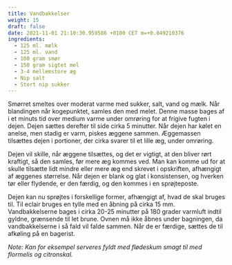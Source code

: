 ```yaml
---
title: Vandbakkelser
weight: 15
draft: false
date: 2021-11-01 21:10:30.959586 +0100 CET m=+0.049210376
ingredients:
  - 125 ml. mælk
  - 125 ml. vand
  - 100 gram smør
  - 150 gram sigtet mel
  - 3-4 mellemstore æg
  - Nip salt
  - Stort nip sukker
---
```




Smørret smeltes over moderat varme med sukker, salt, vand og mælk. Når
blandingen når kogepunktet, samles den med melet. Denne masse bages af i
et minuts tid over medium varme under omrøring for at frigive fugten i
dejen. Dejen sættes derefter til side cirka 5 minutter. Når dejen har
kølet en anelse, men stadig er varm, piskes æggene sammen. Æggemassen
tilsættes dejen i portioner, der cirka svarer til et lille æg, under
omrøring.

Dejen vil skille, når æggene tilsættes, og det er vigtigt, at den bliver
rørt kraftigt, så den samles, før mere æg kommes ved. Man kan komme ud
for at skulle tilsætte lidt mindre eller mere æg end skrevet i
opskriften, afhængigt af æggenes størrelse. Når dejen er blank og glat i
konsistensen, og hverken tør eller flydende, er den færdig, og den
kommes i en sprøjteposte.

Dejen kan nu sprøjtes i forskellige former, afhængigt af, hvad de skal
bruges til. Til eclair bruges en tylle med en åbning på cirka 15 mm.
Vandbakkelserne bages i cirka 20-25 minutter på 180 grader varmluft
indtil gyldne, grænsende til let brune. Ovnen må ikke åbnes under
bagningen, da vandbakkelserne i så fald vil falde sammen. Når de er
færdige, sættes de til afkøling på en bagerist.

*Note: Kan for eksempel serveres fyldt med flødeskum smagt til med
flormelis og citronskal.*

